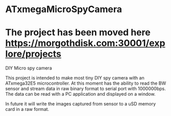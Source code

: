 # ATxmegaMicroSpyCamera

# The project has been moved here https://morgothdisk.com:30001/explore/projects

DIY Micro spy camera 

This project is intended to make most tiny DIY spy camera with an ATxmega32E5 microcontroller.
At this moment has the ability to read the BW sensor and stream data in raw binary format to serial port with 1000000bps.
The data can be read with a PC application and displayed on a window.

In future it will write the images captured from sensor to a uSD memory card in a raw format.
